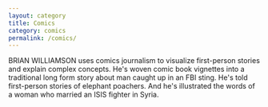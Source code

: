 ```yaml
---
layout: category
title: Comics
category: comics
permalink: /comics/
---
```

BRIAN WILLIAMSON uses comics journalism to visualize first-person stories and explain complex concepts. He's woven comic book vignettes into a traditional long form story about man caught up in an FBI sting. He's told first-person stories of elephant poachers. And he's illustrated the words of a woman who married an ISIS fighter in Syria.